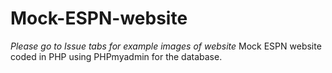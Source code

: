 # Mock-ESPN-website
*Please go to Issue tabs for example images of website*
Mock ESPN website coded in PHP using PHPmyadmin for the database. 
